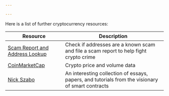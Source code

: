 ```yaml
---

---
```


Here is a list of further cryptocurrency resources:

| Resource | Description
|---|---
| [Scam Report and Address Lookup](https://scam-alert.io) | Check if addresses are a known scam and file a scam report to help fight crypto crime
| [CoinMarketCap](https://coinmarketcap.com/) | Crypto price and volume data
| [Nick Szabo](https://archive.ph/20150812055200/http://szabo.best.vwh.net/) | An interesting collection of essays, papers, and tutorials from the visionary of smart contracts
